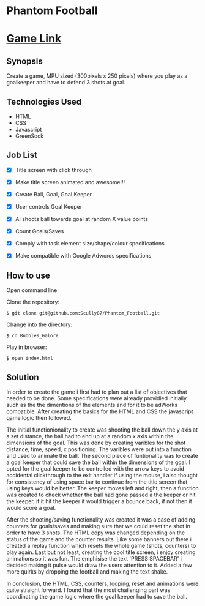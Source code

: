 Phantom Football
=======================

# [Game Link](https://s3-eu-west-1.amazonaws.com/phantomfootball/index.html?X-Amz-Date=20160711T200622Z&X-Amz-Expires=300&X-Amz-Algorithm=AWS4-HMAC-SHA256&X-Amz-Signature=a3d1ee78b2ef842257ef4341ff15d1e8ede49e7928a698a68af33c82502d6d07&X-Amz-Credential=ASIAJGNIYQMXIUDQLJCQ/20160711/eu-west-1/s3/aws4_request&X-Amz-SignedHeaders=Host&x-amz-security-token=FQoDYXdzEDUaDK4IBopnNhyDj1M1byLHAap/60Azkty9Jd8hyp9RXDxsI7VDAlkZSU2b0tLWmlPOLRQyu9DK81IRpIVRJbVqDP/KhU5JJ7TmHD7HPBmUk4nkSX3NVB3pzXgAc5f9TgwGGaWoUfvg1d5BNQDk9oOUQczIeF7Gj5b5tZn2mLE3kVPmlxxH8OuKxA7B/SBQ1/%2B8hNLVGUuBK4T%2BBa6qzp8QpvAcRkPrO7%2BJXI5IaRTDuQW1Q/d%2Bh6QaR1INn9UALydiD2IXSPKHqJCrj18PodxfxQilaUSnUYcoq/iPvAU%3D)

## Synopsis

Create a game, MPU sized  (300pixels x 250 pixels) where you play as a goalkeeper and have to defend 3 shots at goal.  


## Technologies Used

- HTML
- CSS
- Javascript
- GreenSock

## Job List

- [x] Title screen with click through
- [x] Make title screen animated and awesome!!!
- [x] Create Ball, Goal, Goal Keeper
- [x] User controls Goal Keeper
- [x] AI shoots ball towards goal at random X value points
- [x] Count Goals/Saves
- [x] Comply with task element size/shape/colour specifications
- [x] Make compatible with Google Adwords specifications 


How to use
----------
Open command line

Clone the repository:
```shell
$ git clone git@github.com:Scully87/Phantom_Football.git
```

Change into the directory:
```shell
$ cd Bubbles_Galore
```

Play in browser:
```shell
$ open index.html
```

## Solution
In order to create the game i first had to plan out a list of objectives that needed to be done.
Some specifications were already providied initially such as the the dimentions of the elements and for it to be adWorks compatible.
After creating the basics for the HTML and CSS the javascript game logic then followed. 

The initial functionionality to create was shooting the ball down the y axis at a set distance, the ball had to end up at a random x axis within the dimensions of the goal.
This was done by creating varibles for the shot distance, time, speed, x positioning. The varibles were put into a function and used to animate the ball.
The second piece of funtionality was to create a goal keeper that could save the ball within the dimensions of the goal.
I opted for the goal keeper to be controlled with the arrow keys to avoid accidental clickthrough to the exit handler if using the mouse, i also thought for consistency of using space bar to continue from the title screen that using keys would be better.
The keeper moves left and right, then a function was created to check whether the ball had gone passed a the keeper or hit the keeper, if it hit the keeper it would trigger a bounce back, if not then it would score a goal.

After the shooting/saving functionality was created it was a case of adding counters for goals/saves and making sure that we could reset the shot in order to have 3 shots.
The HTML copy was changed depending on the status of the game and the counter results. Like some banners out there i created a replay function which resets the whole game (shots, counters) to play again.
Last but not least, creating the cool title screen, i enjoy creating animations so it was fun.
The emphisise the text 'PRESS SPACEBAR' i decided making it pulse would draw the users attention to it. 
Added a few more quirks by dropping the football and making the text shake.

In conclusion, the HTML, CSS, counters, looping, reset and animations were quite straight forward.
I found that the most challenging part was coordinating the game logic where the goal keeper had to save the ball.
